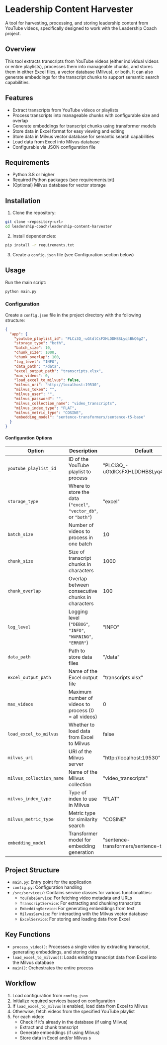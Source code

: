 # Leadership Content Harvester

A tool for harvesting, processing, and storing leadership content from YouTube videos, specifically designed to work with the Leadership Coach project.

## Overview

This tool extracts transcripts from YouTube videos (either individual videos or entire playlists), processes them into manageable chunks, and stores them in either Excel files, a vector database (Milvus), or both. It can also generate embeddings for the transcript chunks to support semantic search capabilities.

## Features

- Extract transcripts from YouTube videos or playlists
- Process transcripts into manageable chunks with configurable size and overlap
- Generate embeddings for transcript chunks using transformer models
- Store data in Excel format for easy viewing and editing
- Store data in Milvus vector database for semantic search capabilities
- Load data from Excel into Milvus database
- Configurable via JSON configuration file

## Requirements

- Python 3.8 or higher
- Required Python packages (see requirements.txt)
- (Optional) Milvus database for vector storage

## Installation

1. Clone the repository:
```bash
git clone <repository-url>
cd leadership-coach/leadership-content-harvester
```

2. Install dependencies:
```bash
pip install -r requirements.txt
```

3. Create a `config.json` file (see Configuration section below)

## Usage

Run the main script:

```bash
python main.py
```

### Configuration

Create a `config.json` file in the project directory with the following structure:

```json
{
  "app": {
    "youtube_playlist_id": "PLCi3Q_-uGtdlCsFXHLDDHBSLyq4BkQ6gZ",
    "storage_type": "both",
    "batch_size": 10,
    "chunk_size": 1000,
    "chunk_overlap": 100,
    "log_level": "INFO",
    "data_path": "/data",
    "excel_output_path": "transcripts.xlsx",
    "max_videos": 0,
    "load_excel_to_milvus": false,
    "milvus_uri": "http://localhost:19530",
    "milvus_token": "",
    "milvus_user": "",
    "milvus_password": "",
    "milvus_collection_name": "video_transcripts",
    "milvus_index_type": "FLAT",
    "milvus_metric_type": "COSINE",
    "embedding_model": "sentence-transformers/sentence-t5-base"
  }
}
```

#### Configuration Options

| Option | Description | Default |
|--------|-------------|---------|
| `youtube_playlist_id` | ID of the YouTube playlist to process | "PLCi3Q_-uGtdlCsFXHLDDHBSLyq4BkQ6gZ" |
| `storage_type` | Where to store the data (`"excel"`, `"vector_db"`, or `"both"`) | "excel" |
| `batch_size` | Number of videos to process in one batch | 10 |
| `chunk_size` | Size of transcript chunks in characters | 1000 |
| `chunk_overlap` | Overlap between consecutive chunks in characters | 100 |
| `log_level` | Logging level (`"DEBUG"`, `"INFO"`, `"WARNING"`, `"ERROR"`) | "INFO" |
| `data_path` | Path to store data files | "/data" |
| `excel_output_path` | Name of the Excel output file | "transcripts.xlsx" |
| `max_videos` | Maximum number of videos to process (0 = all videos) | 0 |
| `load_excel_to_milvus` | Whether to load data from Excel to Milvus | false |
| `milvus_uri` | URI of the Milvus server | "http://localhost:19530" |
| `milvus_collection_name` | Name of the Milvus collection | "video_transcripts" |
| `milvus_index_type` | Type of index to use in Milvus | "FLAT" |
| `milvus_metric_type` | Metric type for similarity search | "COSINE" |
| `embedding_model` | Transformer model for embedding generation | "sentence-transformers/sentence-t5-base" |

## Project Structure

- `main.py`: Entry point for the application
- `config.py`: Configuration handling
- `/src/services/`: Contains service classes for various functionalities:
  - `YouTubeService`: For fetching video metadata and URLs
  - `TranscriptService`: For extracting and chunking transcripts
  - `EmbeddingService`: For generating embeddings from text
  - `MilvusService`: For interacting with the Milvus vector database
  - `ExcelService`: For storing and loading data from Excel

## Key Functions

- `process_video()`: Processes a single video by extracting transcript, generating embeddings, and storing data
- `load_excel_to_milvus()`: Loads existing transcript data from Excel into the Milvus database
- `main()`: Orchestrates the entire process

## Workflow

1. Load configuration from `config.json`
2. Initialize required services based on configuration
3. If `load_excel_to_milvus` is enabled, load data from Excel to Milvus
4. Otherwise, fetch videos from the specified YouTube playlist
5. For each video:
   - Check if it's already in the database (if using Milvus)
   - Extract and chunk transcript
   - Generate embeddings (if using Milvus)
   - Store data in Excel and/or Milvus
   s